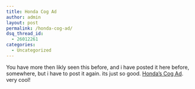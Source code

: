 ```yaml
---
title: Honda Cog Ad
author: admin
layout: post
permalink: /honda-cog-ad/
dsq_thread_id:
  - 26012261
categories:
  - Uncategorized
---
```

You have more then likly seen this before, and i have posted it here before, somewhere, but i have to post it again. its just so good. [Honda&#8217;s Cog Ad][1]. very cool!

 [1]: http://www.steelcitysfinest.com/HondaAccordAd.htm